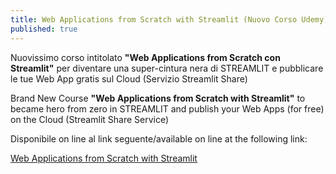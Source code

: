 ```yaml
---
title: Web Applications from Scratch with Streamlit (Nuovo Corso Udemy)
published: true
---
```

Nuovissimo corso intitolato **"Web Applications from Scratch con Streamlit"** per diventare una super-cintura nera di STREAMLIT e pubblicare le tue Web App gratis sul Cloud (Servizio Streamlit Share)

Brand New Course **"Web Applications from Scratch with Streamlit"** to became hero from zero in STREAMLIT and publish your Web Apps (for free) on the Cloud (Streamlit Share Service)

Disponibile on line al link seguente/available on line at the following link:

[Web Applications from Scratch with Streamlit](https://www.udemy.com/course/web-app-from-scratch-with-streamlit/?referralCode=43AEE09132D5280DB57A "Web Apps from Scratch")
